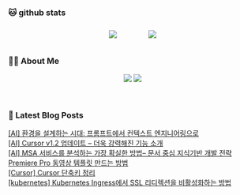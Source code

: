 
###  🐱 github stats  

<div id="main" align="center">
    <img src="https://github-readme-stats.vercel.app/api?username=peterica&count_private=true&show_icons=true&theme=radical"
        style="height: auto; margin-left: 20px; margin-right: 20px; padding: 10px;"/>
    <img src="https://github-readme-stats.vercel.app/api/top-langs/?username=peterica&layout=compact"   
        style="height: auto; margin-left: 20px; margin-right: 20px; padding: 10px;"/>
</div>

###  💁‍♀️ About Me  
<p align="center">
    <a href="https://peterica.tistory.com/"><img src="https://img.shields.io/badge/Blog-FF5722?style=flat-square&logo=Blogger&logoColor=white"/></a>
    <a href="mailto:ilovefran.ofm@gmail.com"><img src="https://img.shields.io/badge/Gmail-d14836?style=flat-square&logo=Gmail&logoColor=white&link=ilovefran.ofm@gmail.com"/></a>
</p>

<br>

### 📕 Latest Blog Posts   

<a href ="https://peterica.tistory.com/960"> [AI] 환경을 설계하는 시대: 프롬프트에서 컨텍스트 엔지니어링으로 </a> <br>
<a href ="https://peterica.tistory.com/959"> [AI] Cursor v1.2 업데이트 &ndash; 더욱 강력해진 기능 소개 </a> <br>
<a href ="https://peterica.tistory.com/957"> [AI] MSA 서비스를 분석하는 가장 확실한 방법&ndash; 문서 중심 지식기반 개발 전략 </a> <br>
<a href ="https://peterica.tistory.com/958"> Premiere Pro 동영상 템플릿 만드는 방법 </a> <br>
<a href ="https://peterica.tistory.com/955"> [Cursor] Cursor 단축키 정리 </a> <br>
<a href ="https://peterica.tistory.com/954"> [kubernetes] Kubernetes Ingress에서 SSL 리디렉션을 비활성화하는 방법 </a> <br>
